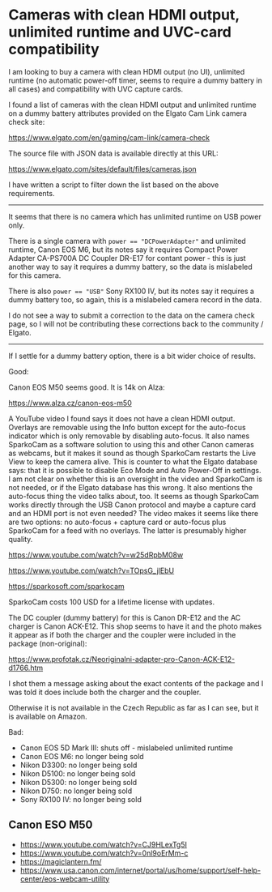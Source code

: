 # Cameras with clean HDMI output, unlimited runtime and UVC-card compatibility

I am looking to buy a camera with clean HDMI output (no UI), unlimited runtime
(no automatic power-off timer, seems to require a dummy battery in all cases)
and compatibility with UVC capture cards.

I found a list of cameras with the clean HDMI output and unlimited runtime on a
dummy battery attributes provided on the Elgato Cam Link camera check site:

https://www.elgato.com/en/gaming/cam-link/camera-check

The source file with JSON data is available directly at this URL:

https://www.elgato.com/sites/default/files/cameras.json

I have written a script to filter down the list based on the above requirements.

---

It seems that there is no camera which has unlimited runtime on USB power only.

There is a single camera with `power == "DCPowerAdapter"` and unlimited runtime,
Canon EOS M6, but its notes say it requires Compact Power Adapter CA-PS700A DC
Coupler DR-E17 for contant power - this is just another way to say it requires a
dummy battery, so the data is mislabeled for this camera.

There is also `power == "USB"` Sony RX100 IV, but its notes say it requires a
dummy battery too, so again, this is a mislabeled camera record in the data.

I do not see a way to submit a correction to the data on the camera check page,
so I will not be contributing these corrections back to the community / Elgato.

---

If I settle for a dummy battery option, there is a bit wider choice of results.

Good:

Canon EOS M50 seems good. It is 14k on Alza:

https://www.alza.cz/canon-eos-m50

A YouTube video I found says it does not have a clean HDMI output. Overlays are
removable using the Info button except for the auto-focus indicator which is
only removable by disabling auto-focus. It also names SparkoCam as a software
solution to using this and other Canon cameras as webcams, but it makes it
sound as though SparkoCam restarts the Live View to keep the camera alive. This
is counter to what the Elgato database says: that it is possible to disable
Eco Mode and Auto Power-Off in settings. I am not clear on whether this is an
oversight in the video and SparkoCam is not needed, or if the Elgato database
has this wrong. It also mentions the auto-focus thing the video talks about,
too. It seems as though SparkoCam works directly through the USB Canon protocol
and maybe a capture card and an HDMI port is not even needed? The video makes
it seems like there are two options: no auto-focus + capture card or auto-focus
plus SparkoCam for a feed with no overlays. The latter is presumably higher
quality.

https://www.youtube.com/watch?v=w25dRpbM08w

https://www.youtube.com/watch?v=TOpsG_jlEbU

https://sparkosoft.com/sparkocam

SparkoCam costs 100 USD for a lifetime license with updates.

The DC coupler (dummy battery) for this is Canon DR-E12 and the AC charger is
Canon ACK-E12. This shop seems to have it and the photo makes it appear as if
both the charger and the coupler were included in the package (non-original):

https://www.profotak.cz/Neoriginalni-adapter-pro-Canon-ACK-E12-d1766.htm

I shot them a message asking about the exact contents of the package and I was
told it does include both the charger and the coupler.

Otherwise it is not available in the Czech Republic as far as I can see, but it
is available on Amazon.

Bad:

- Canon EOS 5D Mark III: shuts off - mislabeled unlimited runtime
- Canon EOS M6: no longer being sold
- Nikon D3300: no longer being sold
- Nikon D5100: no longer being sold
- Nikon D5300: no longer being sold
- Nikon D750: no longer being sold
- Sony RX100 IV: no longer being sold

## Canon ESO M50

- https://www.youtube.com/watch?v=CJ9HLexTg5I
- https://www.youtube.com/watch?v=0nl9oErMm-c
- https://magiclantern.fm/
- https://www.usa.canon.com/internet/portal/us/home/support/self-help-center/eos-webcam-utility
